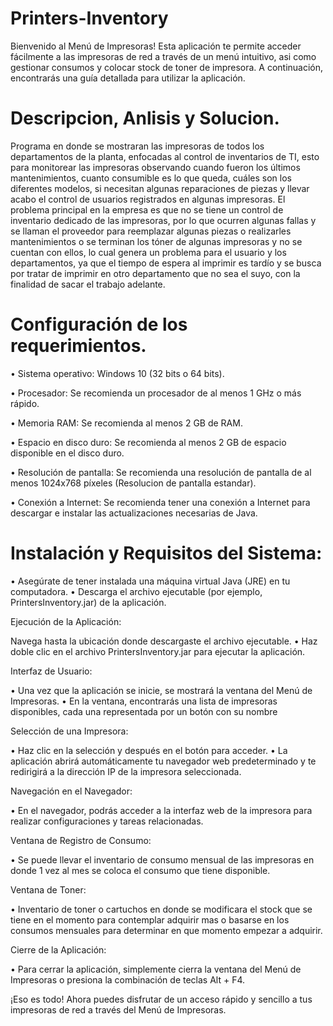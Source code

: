 # Printers-Inventory
Bienvenido al Menú de Impresoras! Esta aplicación te permite acceder fácilmente a las impresoras de red a través de un menú intuitivo, asi como gestionar consumos y colocar stock de toner de impresora. A continuación, encontrarás una guía detallada para utilizar la aplicación.

# Descripcion, Anlisis y Solucion.
Programa en donde se mostraran las impresoras de todos los departamentos de la planta, enfocadas al control de inventarios de TI, esto para monitorear las impresoras observando cuando fueron los últimos mantenimientos, cuanto consumible es lo que queda, cuáles son los diferentes modelos, si necesitan algunas reparaciones de piezas y llevar acabo el control de usuarios registrados en algunas impresoras. El problema principal en la empresa es que no se tiene un control de inventario dedicado de las impresoras, por lo que ocurren algunas fallas y se llaman el proveedor para reemplazar algunas piezas o realizarles mantenimientos o se terminan los tóner de algunas impresoras y no se cuentan con ellos, lo cual genera un problema para el usuario y los departamentos, ya que el tiempo de espera al imprimir es tardío y se busca por tratar de imprimir en otro departamento que no sea el suyo, con la finalidad de sacar el trabajo adelante.

# Configuración de los requerimientos.
•	Sistema operativo: Windows 10 (32 bits o 64 bits).

•	Procesador: Se recomienda un procesador de al menos 1 GHz o más rápido.

•	Memoria RAM: Se recomienda al menos 2 GB de RAM.

•	Espacio en disco duro: Se recomienda al menos 2 GB de espacio disponible en el disco duro.

•	Resolución de pantalla: Se recomienda una resolución de pantalla de al menos 1024x768 píxeles (Resolucion de pantalla estandar).

•	Conexión a Internet: Se recomienda tener una conexión a Internet para descargar e instalar las actualizaciones necesarias de Java.


# Instalación y Requisitos del Sistema:
•	Asegúrate de tener instalada una máquina virtual Java (JRE) en tu computadora.
•	Descarga el archivo ejecutable (por ejemplo, PrintersInventory.jar) de la aplicación.

Ejecución de la Aplicación:

Navega hasta la ubicación donde descargaste el archivo ejecutable.
•	Haz doble clic en el archivo PrintersInventory.jar para ejecutar la aplicación.

Interfaz de Usuario:

•	Una vez que la aplicación se inicie, se mostrará la ventana del Menú de Impresoras.
•	En la ventana, encontrarás una lista de impresoras disponibles, cada 	una representada por un botón con su nombre

Selección de una Impresora:

•	Haz clic en la selección y después en el botón para acceder.
•	La aplicación abrirá automáticamente tu navegador web 	predeterminado y te redirigirá a la dirección IP de la impresora 	seleccionada.

Navegación en el Navegador:

•	En el navegador, podrás acceder a la interfaz web de la impresora para 	realizar configuraciones y tareas relacionadas.

Ventana de Registro de Consumo:

•	Se puede llevar el inventario de consumo mensual de las impresoras en donde 1 vez al mes se coloca el consumo que tiene disponible.

Ventana de Toner:

•	Inventario de toner o cartuchos en donde se modificara el stock que se tiene en el momento para contemplar adquirir mas o basarse en los consumos mensuales para determinar en que momento empezar a adquirir.

Cierre de la Aplicación:

•	Para cerrar la aplicación, simplemente cierra la ventana del Menú de 	Impresoras o presiona la combinación de teclas Alt + F4.

¡Eso es todo! Ahora puedes disfrutar de un acceso rápido y sencillo a tus impresoras de red a través del Menú de Impresoras.
